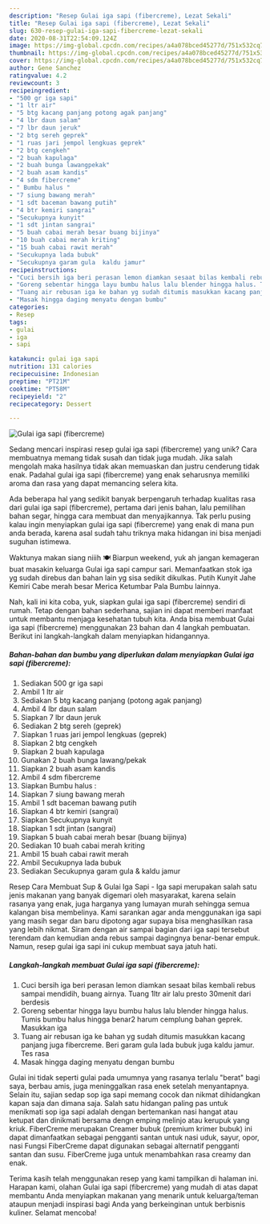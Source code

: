 ```yaml
---
description: "Resep Gulai iga sapi (fibercreme), Lezat Sekali"
title: "Resep Gulai iga sapi (fibercreme), Lezat Sekali"
slug: 630-resep-gulai-iga-sapi-fibercreme-lezat-sekali
date: 2020-08-31T22:54:09.124Z
image: https://img-global.cpcdn.com/recipes/a4a078bced45277d/751x532cq70/gulai-iga-sapi-fibercreme-foto-resep-utama.jpg
thumbnail: https://img-global.cpcdn.com/recipes/a4a078bced45277d/751x532cq70/gulai-iga-sapi-fibercreme-foto-resep-utama.jpg
cover: https://img-global.cpcdn.com/recipes/a4a078bced45277d/751x532cq70/gulai-iga-sapi-fibercreme-foto-resep-utama.jpg
author: Gene Sanchez
ratingvalue: 4.2
reviewcount: 3
recipeingredient:
- "500 gr iga sapi"
- "1 ltr air"
- "5 btg kacang panjang potong agak panjang"
- "4 lbr daun salam"
- "7 lbr daun jeruk"
- "2 btg sereh geprek"
- "1 ruas jari jempol lengkuas geprek"
- "2 btg cengkeh"
- "2 buah kapulaga"
- "2 buah bunga lawangpekak"
- "2 buah asam kandis"
- "4 sdm fibercreme"
- " Bumbu halus "
- "7 siung bawang merah"
- "1 sdt baceman bawang putih"
- "4 btr kemiri sangrai"
- "Secukupnya kunyit"
- "1 sdt jintan sangrai"
- "5 buah cabai merah besar buang bijinya"
- "10 buah cabai merah kriting"
- "15 buah cabai rawit merah"
- "Secukupnya lada bubuk"
- "Secukupnya garam gula  kaldu jamur"
recipeinstructions:
- "Cuci bersih iga beri perasan lemon diamkan sesaat bilas kembali rebus sampai mendidih, buang airnya. Tuang 1ltr air lalu presto 30menit dari berdesis"
- "Goreng sebentar hingga layu bumbu halus lalu blender hingga halus. Tumis bumbu halus hingga benar2 harum cemplung bahan geprek. Masukkan iga"
- "Tuang air rebusan iga ke bahan yg sudah ditumis masukkan kacang panjang juga fibercreme. Beri garam gula lada bubuk juga kaldu jamur. Tes rasa"
- "Masak hingga daging menyatu dengan bumbu"
categories:
- Resep
tags:
- gulai
- iga
- sapi

katakunci: gulai iga sapi 
nutrition: 131 calories
recipecuisine: Indonesian
preptime: "PT21M"
cooktime: "PT58M"
recipeyield: "2"
recipecategory: Dessert

---
```



![Gulai iga sapi (fibercreme)](https://img-global.cpcdn.com/recipes/a4a078bced45277d/751x532cq70/gulai-iga-sapi-fibercreme-foto-resep-utama.jpg)

Sedang mencari inspirasi resep gulai iga sapi (fibercreme) yang unik? Cara membuatnya memang tidak susah dan tidak juga mudah. Jika salah mengolah maka hasilnya tidak akan memuaskan dan justru cenderung tidak enak. Padahal gulai iga sapi (fibercreme) yang enak seharusnya memiliki aroma dan rasa yang dapat memancing selera kita.

Ada beberapa hal yang sedikit banyak berpengaruh terhadap kualitas rasa dari gulai iga sapi (fibercreme), pertama dari jenis bahan, lalu pemilihan bahan segar, hingga cara membuat dan menyajikannya. Tak perlu pusing kalau ingin menyiapkan gulai iga sapi (fibercreme) yang enak di mana pun anda berada, karena asal sudah tahu triknya maka hidangan ini bisa menjadi suguhan istimewa.

Waktunya makan siang niiih 🍽 Biarpun weekend, yuk ah jangan kemageran buat masakin keluarga Gulai iga sapi campur sari. Memanfaatkan stok iga yg sudah direbus dan bahan lain yg sisa sedikit dikulkas. Putih Kunyit Jahe Kemiri Cabe merah besar Merica Ketumbar Pala Bumbu lainnya.


Nah, kali ini kita coba, yuk, siapkan gulai iga sapi (fibercreme) sendiri di rumah. Tetap dengan bahan sederhana, sajian ini dapat memberi manfaat untuk membantu menjaga kesehatan tubuh kita. Anda bisa membuat Gulai iga sapi (fibercreme) menggunakan 23 bahan dan 4 langkah pembuatan. Berikut ini langkah-langkah dalam menyiapkan hidangannya.

<!--inarticleads1-->

##### Bahan-bahan dan bumbu yang diperlukan dalam menyiapkan Gulai iga sapi (fibercreme):

1. Sediakan 500 gr iga sapi
1. Ambil 1 ltr air
1. Sediakan 5 btg kacang panjang (potong agak panjang)
1. Ambil 4 lbr daun salam
1. Siapkan 7 lbr daun jeruk
1. Sediakan 2 btg sereh (geprek)
1. Siapkan 1 ruas jari jempol lengkuas (geprek)
1. Siapkan 2 btg cengkeh
1. Siapkan 2 buah kapulaga
1. Gunakan 2 buah bunga lawang/pekak
1. Siapkan 2 buah asam kandis
1. Ambil 4 sdm fibercreme
1. Siapkan  Bumbu halus :
1. Siapkan 7 siung bawang merah
1. Ambil 1 sdt baceman bawang putih
1. Siapkan 4 btr kemiri (sangrai)
1. Siapkan Secukupnya kunyit
1. Siapkan 1 sdt jintan (sangrai)
1. Siapkan 5 buah cabai merah besar (buang bijinya)
1. Sediakan 10 buah cabai merah kriting
1. Ambil 15 buah cabai rawit merah
1. Ambil Secukupnya lada bubuk
1. Sediakan Secukupnya garam gula &amp; kaldu jamur


Resep Cara Membuat Sup &amp; Gulai Iga Sapi - Iga sapi merupakan salah satu jenis makanan yang banyak digemari oleh masyarakat, karena selain rasanya yang enak, juga harganya yang lumayan murah sehingga semua kalangan bisa membelinya. Kami sarankan agar anda menggunakan iga sapi yang masih segar dan baru dipotong agar supaya bisa menghasilkan rasa yang lebih nikmat. Siram dengan air sampai bagian dari iga sapi tersebut terendam dan kemudian anda rebus sampai dagingnya benar-benar empuk. Namun, resep gulai iga sapi ini cukup membuat saya jatuh hati. 

<!--inarticleads2-->

##### Langkah-langkah membuat Gulai iga sapi (fibercreme):

1. Cuci bersih iga beri perasan lemon diamkan sesaat bilas kembali rebus sampai mendidih, buang airnya. Tuang 1ltr air lalu presto 30menit dari berdesis
1. Goreng sebentar hingga layu bumbu halus lalu blender hingga halus. Tumis bumbu halus hingga benar2 harum cemplung bahan geprek. Masukkan iga
1. Tuang air rebusan iga ke bahan yg sudah ditumis masukkan kacang panjang juga fibercreme. Beri garam gula lada bubuk juga kaldu jamur. Tes rasa
1. Masak hingga daging menyatu dengan bumbu


Gulai ini tidak seperti gulai pada umumnya yang rasanya terlalu &#34;berat&#34; bagi saya, berbau amis, juga meninggalkan rasa enek setelah menyantapnya. Selain itu, sajian sedap sop iga sapi memang cocok dan nikmat dihidangkan kapan saja dan dimana saja. Salah satu hidangan paling pas untuk menikmati sop iga sapi adalah dengan bertemankan nasi hangat atau ketupat dan dinikmati bersama dengn emping melinjo atau kerupuk yang kriuk. FiberCreme merupakan Creamer bubuk (premium krimer bubuk) ini dapat dimanfaatkan sebagai pengganti santan untuk nasi uduk, sayur, opor, nasi Fungsi FiberCreme dapat digunakan sebagai alternatif pengganti santan dan susu. FiberCreme juga untuk menambahkan rasa creamy dan enak. 

Terima kasih telah menggunakan resep yang kami tampilkan di halaman ini. Harapan kami, olahan Gulai iga sapi (fibercreme) yang mudah di atas dapat membantu Anda menyiapkan makanan yang menarik untuk keluarga/teman ataupun menjadi inspirasi bagi Anda yang berkeinginan untuk berbisnis kuliner. Selamat mencoba!
